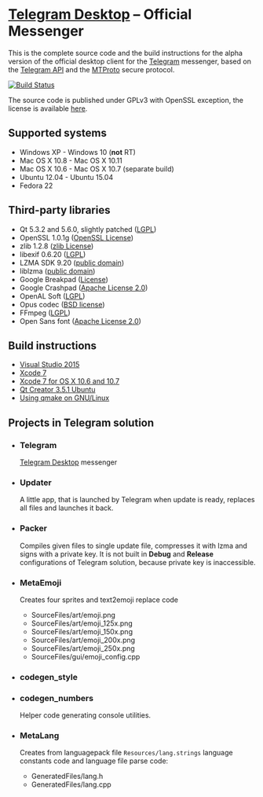 # [Telegram Desktop][telegram_desktop] – Official Messenger

This is the complete source code and the build instructions for the alpha version of the official desktop client for the [Telegram][telegram] messenger, based on the [Telegram API][telegram_api] and the [MTProto][telegram_proto] secure protocol.

[![Build Status](https://travis-ci.org/telegramdesktop/tdesktop.svg?branch=master)](https://travis-ci.org/telegramdesktop/tdesktop)

The source code is published under GPLv3 with OpenSSL exception, the license is available [here][license].

## Supported systems

* Windows XP - Windows 10 (**not** RT)
* Mac OS X 10.8 - Mac OS X 10.11
* Mac OS X 10.6 - Mac OS X 10.7 (separate build)
* Ubuntu 12.04 - Ubuntu 15.04
* Fedora 22

## Third-party libraries

* Qt 5.3.2 and 5.6.0, slightly patched ([LGPL](http://doc.qt.io/qt-5/lgpl.html))
* OpenSSL 1.0.1g ([OpenSSL License](https://www.openssl.org/source/license.html))
* zlib 1.2.8 ([zlib License](http://www.zlib.net/zlib_license.html))
* libexif 0.6.20 ([LGPL](https://www.gnu.org/licenses/old-licenses/lgpl-2.1.en.html))
* LZMA SDK 9.20 ([public domain](http://www.7-zip.org/sdk.html))
* liblzma ([public domain](http://tukaani.org/xz/))
* Google Breakpad ([License](https://chromium.googlesource.com/breakpad/breakpad/+/master/LICENSE))
* Google Crashpad ([Apache License 2.0](https://chromium.googlesource.com/crashpad/crashpad/+/master/LICENSE))
* OpenAL Soft ([LGPL](http://kcat.strangesoft.net/openal.html))
* Opus codec ([BSD license](http://www.opus-codec.org/license/))
* FFmpeg ([LGPL](https://www.ffmpeg.org/legal.html))
* Open Sans font ([Apache License 2.0](http://www.apache.org/licenses/LICENSE-2.0.html))

## Build instructions

* [Visual Studio 2015][msvc]
* [Xcode 7][xcode]
* [Xcode 7 for OS X 10.6 and 10.7][xcode_old]
* [Qt Creator 3.5.1 Ubuntu][qtcreator]
* [Using qmake on GNU/Linux][qmake]

## Projects in Telegram solution

* ### Telegram

  [Telegram Desktop][telegram_desktop] messenger

* ### Updater

  A little app, that is launched by Telegram when update is ready, replaces all files and launches it back.

* ### Packer

  Compiles given files to single update file, compresses it with lzma and signs with a private key. It is not built in **Debug** and **Release** configurations of Telegram solution, because private key is inaccessible.

* ### MetaEmoji

  Creates four sprites and text2emoji replace code
  * SourceFiles/art/emoji.png
  * SourceFiles/art/emoji_125x.png
  * SourceFiles/art/emoji_150x.png
  * SourceFiles/art/emoji_200x.png
  * SourceFiles/art/emoji_250x.png
  * SourceFiles/gui/emoji_config.cpp

* ### codegen_style
* ### codegen_numbers

  Helper code generating console utilities.

* ### MetaLang

  Creates from languagepack file `Resources/lang.strings` language constants code and language file parse code:
  * GeneratedFiles/lang.h
  * GeneratedFiles/lang.cpp

[//]: # (LINKS)
[telegram]: https://telegram.org
[telegram_desktop]: https://desktop.telegram.org
[telegram_api]: https://core.telegram.org
[telegram_proto]: https://core.telegram.org/mtproto
[license]: LICENSE
[msvc]: doc/building-msvc.md
[xcode]: doc/building-xcode.md
[xcode_old]: doc/building-xcode-old.md
[qtcreator]: doc/building-qtcreator.md
[qmake]: doc/building-qmake.md
